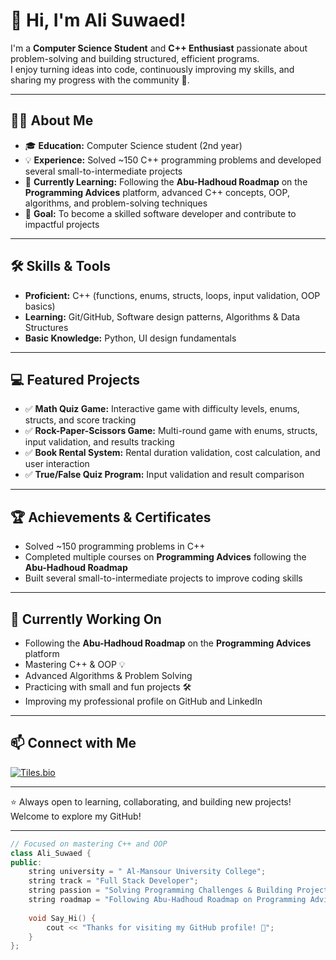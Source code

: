 # 👋 Hi, I'm Ali Suwaed!

I'm a **Computer Science Student** and **C++ Enthusiast** passionate about problem-solving and building structured, efficient programs.  
I enjoy turning ideas into code, continuously improving my skills, and sharing my progress with the community 🚀.  

---

## 🧑‍💻 About Me
- 🎓 **Education:** Computer Science student (2nd year)  
- 💡 **Experience:** Solved ~150 C++ programming problems and developed several small-to-intermediate projects  
- 🌱 **Currently Learning:** Following the **Abu-Hadhoud Roadmap** on the **Programming Advices** platform, advanced C++ concepts, OOP, algorithms, and problem-solving techniques  
- 🎯 **Goal:** To become a skilled software developer and contribute to impactful projects  

---

## 🛠️ Skills & Tools
- **Proficient:** C++ (functions, enums, structs, loops, input validation, OOP basics)  
- **Learning:** Git/GitHub, Software design patterns, Algorithms & Data Structures  
- **Basic Knowledge:** Python, UI design fundamentals  

---

## 💻 Featured Projects
- ✅ **Math Quiz Game:** Interactive game with difficulty levels, enums, structs, and score tracking  
- ✅ **Rock-Paper-Scissors Game:** Multi-round game with enums, structs, input validation, and results tracking  
- ✅ **Book Rental System:** Rental duration validation, cost calculation, and user interaction  
- ✅ **True/False Quiz Program:** Input validation and result comparison  

---

## 🏆 Achievements & Certificates
- Solved ~150 programming problems in C++  
- Completed multiple courses on **Programming Advices** following the **Abu-Hadhoud Roadmap**  
- Built several small-to-intermediate projects to improve coding skills  

---

## 🎯 Currently Working On
- Following the **Abu-Hadhoud Roadmap** on the **Programming Advices** platform  
- Mastering C++ & OOP 💡  
- Advanced Algorithms & Problem Solving  
- Practicing with small and fun projects 🛠️  
- Improving my professional profile on GitHub and LinkedIn  

---

## 📫 Connect with Me
[![Tiles.bio](https://tiles.bio/assets/images/landing/tiles-logo-nav.png)](https://tiles.bio/allawi_suwaed)  

---
⭐ Always open to learning, collaborating, and building new projects! Welcome to explore my GitHub!

---
```cpp
// Focused on mastering C++ and OOP
class Ali_Suwaed {
public:
    string university = " Al-Mansour University College";
    string track = "Full Stack Developer";
    string passion = "Solving Programming Challenges & Building Projects";
    string roadmap = "Following Abu-Hadhoud Roadmap on Programming Advices";
    
    void Say_Hi() { 
        cout << "Thanks for visiting my GitHub profile! 🚀"; 
    }
};
```
